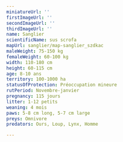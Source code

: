 ```yaml
---
miniatureUrl: ''
firstImageUrl: ''
secondImageUrl: ''
thirdImageUrl: ''
name: Sanglier
scientificName: sus scrofa
mapUrl: sanglier/map-sanglier_szdkac
maleWeight: 75-150 kg
femaleWeight: 60-100 kg
width: 110-180 cm
height: 60-115 cm
age: 8-10 ans
territory: 100-1000 ha
statusOfProtection: Préoccupation mineure
rutPeriod: Novembre-janvier
pregnancy: 115 jours
litter: 1-12 petits
weaning: 4 mois
paws: 5-8 cm long, 5-7 cm large
preys: Omnivore
predators: Ours, Loup, Lynx, Homme

---
```

